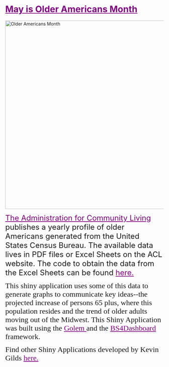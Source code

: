 

# <a href="https://acl.gov/oam/2021/older-americans-month-2021" style="color: #800080" target="_blank"> May is Older Americans Month </a>

<img src="https://acl.gov/sites/default/files/inline-images/OAM2021_documentheader_0.jpg" alt="Older Americans Month" width="700" height="600"> 
<p style="font-family:leto;">
<font size="5"> 

<a href="https://acl.gov/aging-and-disability-in-america/data-and-research/profile-older-americans" style="color: #800080" target="_blank"> The Administration for Community Living </a> publishes a yearly profile of older Americans generated from the United States Census Bureau. The available data lives in PDF files or Excel Sheets on the ACL website. The code to obtain the data from the Excel Sheets can be found <a href ="https://github.com/kgilds/ACLOlderAmericansProfile" style="color: #800080" target="_blank"> here. </a> 

</font>   
</p>



<p style="font-family:leto;">
<font size="5"> 
This shiny application uses some of this data to generate graphs to communicate  key ideas--the projected increase of persons 65 plus, where this population resides and the trend of older adults moving out of the Midwest. This Shiny Application was built using the <a href ="https://thinkr-open.github.io/golem/"style="color: #800080" target="_blank"> Golem </a> and the <a href ="https://rinterface.github.io/bs4Dash/index.html"  style="color: #800080" target="_blank">  BS4Dashboard </a> framework.  

</font>   
</p>


<p style="font-family:leto;">
<font size="5"> 
Find other Shiny Applications developed by Kevin Gilds <a href="https://kgilds.rbind.io/"style="color: #800080" target="_blank"> here. </a> 

</font>   
</p>


